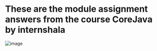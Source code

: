 # These are the module assignment answers from the course CoreJava by internshala
![image](https://user-images.githubusercontent.com/96611161/181975866-0f4ff62e-ca49-47ca-a574-b9705901a8c5.png)
